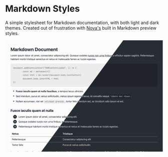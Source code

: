 # Markdown Styles

A simple stylesheet for Markdown documentation, with both light and dark themes. Created out of frustration with [Nova's](//nova.app) built in Markdown preview styles.

![Markdown Styles](screenshot.png)
